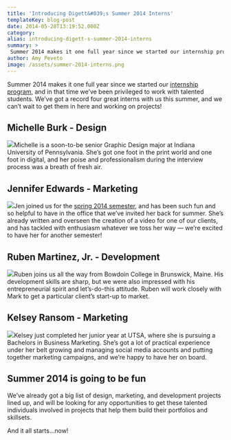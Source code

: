 ```yaml
---
title: 'Introducing Digett&#039;s Summer 2014 Interns'
templateKey: blog-post
date: 2014-05-28T13:19:52.000Z
category: 
alias: introducing-digett-s-summer-2014-interns
summary: > 
 Summer 2014 makes it one full year since we started our internship program, and in that time we’ve been privileged to work with talented students. We’ve got a record four great interns with us this summer, and we can’t wait to get them in here and working on projects!
author: Amy Peveto
image: /assets/summer-2014-interns.png
---
```


Summer 2014 makes it one full year since we started our [internship program](/internship-program), and in that time we’ve been privileged to work with talented students. We’ve got a record four great interns with us this summer, and we can’t wait to get them in here and working on projects!

Michelle Burk - Design
----------------------

![](/sites/default/files/michelle-burk.png)Michelle is a soon-to-be senior Graphic Design major at Indiana University of Pennsylvania. She’s got one foot in the print world and one foot in digital, and her poise and professionalism during the interview process was a breath of fresh air.

Jennifer Edwards - Marketing
----------------------------

![](/sites/default/files/jennifer-edwards.png)Jen joined us for the [spring 2014 semester](/blog/02/04/2014/say-hi-digett-s-spring-2014-interns), and has been such fun and so helpful to have in the office that we’ve invited her back for summer. She’s already written and overseen the creation of a video for one of our clients, and has tackled with enthusiasm whatever we toss her way — we’re excited to have her for another semester!

Ruben Martinez, Jr. - Development
---------------------------------

![](/sites/default/files/ruben-martinez-jr.jpeg)Ruben joins us all the way from Bowdoin College in Brunswick, Maine. His development skills are sharp, but we were also impressed with his entrepreneurial spirit and let’s-do-this attitude. Ruben will work closely with Mark to get a particular client’s start-up to market.

Kelsey Ransom - Marketing
-------------------------

![](/sites/default/files/kelsey-ransom.png)Kelsey just completed her junior year at UTSA, where she is pursuing a Bachelors in Business Marketing. She’s got a lot of practical experience under her belt growing and managing social media accounts and putting together marketing campaigns, and we’re happy to have her on board.

Summer 2014 is going to be fun
------------------------------

We’ve already got a big list of design, marketing, and development projects lined up, and will be looking for any opportunities to get these talented individuals involved in projects that help them build their portfolios and skillsets.

And it all starts...now!
